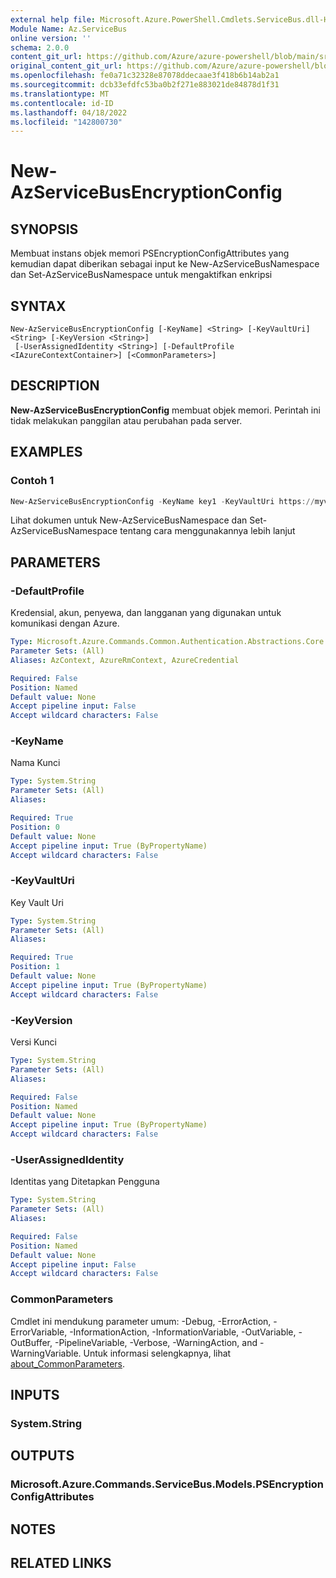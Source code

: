 ```yaml
---
external help file: Microsoft.Azure.PowerShell.Cmdlets.ServiceBus.dll-Help.xml
Module Name: Az.ServiceBus
online version: ''
schema: 2.0.0
content_git_url: https://github.com/Azure/azure-powershell/blob/main/src/ServiceBus/ServiceBus/help/New-AzServiceBusEncryptionConfig.md
original_content_git_url: https://github.com/Azure/azure-powershell/blob/main/src/ServiceBus/ServiceBus/help/New-AzServiceBusEncryptionConfig.md
ms.openlocfilehash: fe0a71c32328e87078ddecaae3f418b6b14ab2a1
ms.sourcegitcommit: dcb33efdfc53ba0b2f271e883021de84878d1f31
ms.translationtype: MT
ms.contentlocale: id-ID
ms.lasthandoff: 04/18/2022
ms.locfileid: "142800730"
---
```

# New-AzServiceBusEncryptionConfig

## SYNOPSIS
Membuat instans objek memori PSEncryptionConfigAttributes yang kemudian dapat diberikan sebagai input ke New-AzServiceBusNamespace dan Set-AzServiceBusNamespace untuk mengaktifkan enkripsi 

## SYNTAX

```
New-AzServiceBusEncryptionConfig [-KeyName] <String> [-KeyVaultUri] <String> [-KeyVersion <String>]
 [-UserAssignedIdentity <String>] [-DefaultProfile <IAzureContextContainer>] [<CommonParameters>]
```

## DESCRIPTION
**New-AzServiceBusEncryptionConfig** membuat objek memori. Perintah ini tidak melakukan panggilan atau perubahan pada server. 

## EXAMPLES

### Contoh 1
```powershell
New-AzServiceBusEncryptionConfig -KeyName key1 -KeyVaultUri https://myvaultname.vault.azure.net -UserAssignedIdentity /subscriptions/{subscriptionId}/resourceGroups/{resourceGroup}/providers/Microsoft.ManagedIdentity/userAssignedIdentities/MSIName2
```

Lihat dokumen untuk New-AzServiceBusNamespace dan Set-AzServiceBusNamespace tentang cara menggunakannya lebih lanjut

## PARAMETERS

### -DefaultProfile
Kredensial, akun, penyewa, dan langganan yang digunakan untuk komunikasi dengan Azure.

```yaml
Type: Microsoft.Azure.Commands.Common.Authentication.Abstractions.Core.IAzureContextContainer
Parameter Sets: (All)
Aliases: AzContext, AzureRmContext, AzureCredential

Required: False
Position: Named
Default value: None
Accept pipeline input: False
Accept wildcard characters: False
```

### -KeyName
Nama Kunci

```yaml
Type: System.String
Parameter Sets: (All)
Aliases:

Required: True
Position: 0
Default value: None
Accept pipeline input: True (ByPropertyName)
Accept wildcard characters: False
```

### -KeyVaultUri
Key Vault Uri

```yaml
Type: System.String
Parameter Sets: (All)
Aliases:

Required: True
Position: 1
Default value: None
Accept pipeline input: True (ByPropertyName)
Accept wildcard characters: False
```

### -KeyVersion
Versi Kunci

```yaml
Type: System.String
Parameter Sets: (All)
Aliases:

Required: False
Position: Named
Default value: None
Accept pipeline input: True (ByPropertyName)
Accept wildcard characters: False
```

### -UserAssignedIdentity
Identitas yang Ditetapkan Pengguna

```yaml
Type: System.String
Parameter Sets: (All)
Aliases:

Required: False
Position: Named
Default value: None
Accept pipeline input: False
Accept wildcard characters: False
```

### CommonParameters
Cmdlet ini mendukung parameter umum: -Debug, -ErrorAction, -ErrorVariable, -InformationAction, -InformationVariable, -OutVariable, -OutBuffer, -PipelineVariable, -Verbose, -WarningAction, and -WarningVariable. Untuk informasi selengkapnya, lihat [about_CommonParameters](http://go.microsoft.com/fwlink/?LinkID=113216).

## INPUTS

### System.String

## OUTPUTS

### Microsoft.Azure.Commands.ServiceBus.Models.PSEncryptionConfigAttributes

## NOTES

## RELATED LINKS

